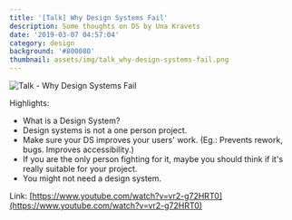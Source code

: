 ```yaml
---
title: '[Talk] Why Design Systems Fail'
description: Some thoughts on DS by Una Kravets
date: '2019-03-07 04:57:04'
category: design
background: '#800080'
thumbnail: assets/img/talk_why-design-systems-fail.png
---
```

![Talk - Why Design Systems Fail](assets/img/talk_why-design-systems-fail.png "Talk - Why Design Systems Fail")

Highlights:

* What is a Design System?
* Design systems is not a one person project.
* Make sure your DS improves your users' work.
  (Eg.: Prevents rework, bugs. Improves accessibility.)
* If you are the only person fighting for it, maybe you should think if it's really suitable for your project.
* You might not need a design system.

Link: [https://www.youtube.com/watch?v=vr2-g72HRT0](https://www.youtube.com/watch?v=vr2-g72HRT0)
